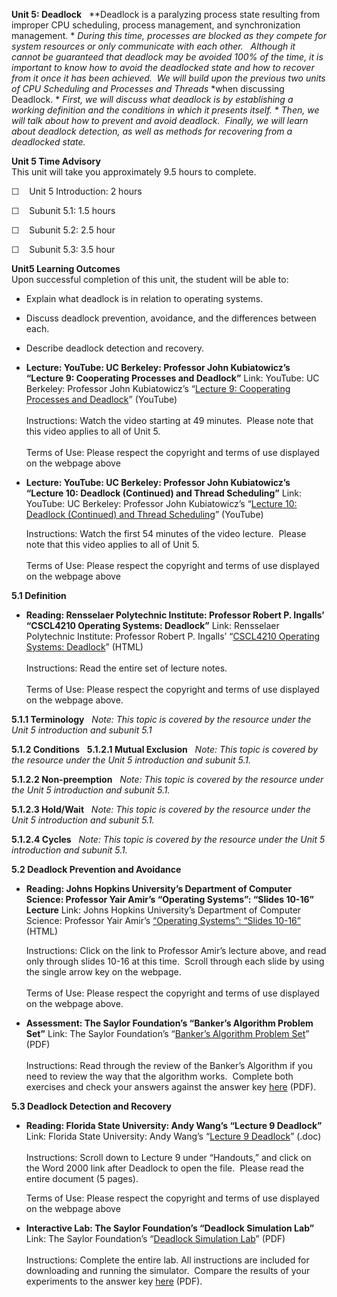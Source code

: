 **Unit 5: Deadlock** <span id="5"></span> 
**Deadlock is a paralyzing process state resulting from improper CPU
scheduling, process management, and synchronization management. *
*During this time, processes are blocked as they compete for system
resources or only communicate with each other.   Although* *it cannot be
guaranteed that deadlock* *may be avoided 100% of the time,* *it is
important to know how to avoid the deadlocked state and how to recover
from it once it has been achieved.  We will build upon the previous two*
*units of CPU Scheduling and Processes and Threads* *when discussing
Deadlock. * *First, we will discuss what deadlock is* *by establishing a
working definition and the conditions in which it presents itself. *
*Then, we will talk about how to prevent and avoid deadlock.  Finally,
we will* *learn about deadlock detection, as well as methods for
recovering from a deadlocked state.**

**Unit 5 Time Advisory**  
This unit will take you approximately 9.5 hours to complete.  
  
 <span dir="LTR">☐    Unit 5 Introduction: 2 hours</span>  
  
 <span dir="LTR">☐    Subunit 5.1: 1.5 hours</span>  
  
 <span dir="LTR">☐    Subunit 5.2: 2.5 hour</span>  
  
 ☐    Subunit 5.3: 3.5 hour

**Unit5 Learning Outcomes**  
Upon successful completion of this unit, the student will be able to:  
  
-   <span dir="LTR">Explain what deadlock is in relation to operating
    systems.</span>
-   <span dir="LTR">Discuss deadlock prevention, avoidance, and the
    differences between each.</span>
-   Describe deadlock detection and recovery.

-   **Lecture: YouTube: UC Berkeley: Professor John Kubiatowicz’s
    “Lecture 9: Cooperating Processes and Deadlock”**
    Link: YouTube: UC Berkeley: Professor John Kubiatowicz’s “[Lecture
    9: Cooperating Processes and
    Deadlock](http://www.youtube.com/watch?v=CoKFi293eAs&feature=relmfu)”
    (YouTube)  
        
     Instructions: Watch the video starting at 49 minutes.  Please note
    that this video applies to all of Unit 5.  
        
     Terms of Use: Please respect the copyright and terms of use
    displayed on the webpage above

-   **Lecture: YouTube: UC Berkeley: Professor John Kubiatowicz’s
    “Lecture 10: Deadlock (Continued) and Thread Scheduling”**
    Link: YouTube: UC Berkeley: Professor John Kubiatowicz’s “[Lecture
    10: Deadlock (Continued) and Thread
    Scheduling](http://www.youtube.com/watch?v=fl7BdyJQ814&feature=relmfu)”
    (YouTube)  
      
     Instructions: Watch the first 54 minutes of the video lecture. 
    Please note that this video applies to all of Unit 5.  
        
     Terms of Use: Please respect the copyright and terms of use
    displayed on the webpage above

**5.1 Definition** <span id="5.1"></span> 
-   **Reading: Rensselaer Polytechnic Institute: Professor Robert P.
    Ingalls’ “CSCL4210 Operating Systems: Deadlock”**
    Link: Rensselaer Polytechnic Institute: Professor Robert P. Ingalls’
    “[CSCL4210 Operating Systems:
    Deadlock](http://www.cs.rpi.edu/academics/courses/fall04/os/c10/index.html)”
    (HTML)  
                  
     Instructions: Read the entire set of lecture notes.  
        
     Terms of Use: Please respect the copyright and terms of use
    displayed on the webpage above.

**5.1.1 Terminology** <span id="5.1.1"></span> 
*Note: This topic is covered by the resource under the Unit 5
introduction and subunit 5.1*

**5.1.2 Conditions** <span id="5.1.2"></span> 
**5.1.2.1 Mutual Exclusion** <span id="5.1.2.1"></span> 
*Note: This topic is covered by the resource under the Unit 5
introduction and subunit 5.1.*

**5.1.2.2 Non-preemption** <span id="5.1.2.2"></span> 
*Note: This topic is covered by the resource under the Unit 5
introduction and subunit 5.1.*

**5.1.2.3 Hold/Wait** <span id="5.1.2.3"></span> 
*Note: This topic is covered by the resource under the Unit 5
introduction and subunit 5.1.*

**5.1.2.4 Cycles** <span id="5.1.2.4"></span> 
*Note: This topic is covered by the resource under the Unit 5
introduction and subunit 5.1.*

**5.2 Deadlock Prevention and Avoidance** <span id="5.2"></span> 
-   **Reading: Johns Hopkins University’s Department of Computer
    Science: Professor Yair Amir’s “Operating Systems”: “Slides 10-16”
    Lecture**
    Link: Johns Hopkins University’s Department of Computer Science:
    Professor Yair Amir’s [“Operating Systems”: “Slides
    10-16”](http://www.cs.jhu.edu/~yairamir/cs418/os4/sld010.htm)
    (HTML)  
      
     Instructions: Click on the link to Professor Amir’s lecture above,
    and read only through slides 10-16 at this time.  Scroll through
    each slide by using the single arrow key on the webpage.  
        
     Terms of Use: Please respect the copyright and terms of use
    displayed on the webpage above.

-   **Assessment: The Saylor Foundation’s “Banker’s Algorithm Problem
    Set”**
    Link: The Saylor Foundation’s “[Banker’s Algorithm Problem
    Set](http://www.saylor.org/site/wp-content/uploads/2011/11/CS401-Bankers-Algorithm-Exercise-FINAL.pdf)”
    (PDF)  
        
     Instructions: Read through the review of the Banker’s Algorithm if
    you need to review the way that the algorithm works.  Complete both
    exercises and check your answers against the answer
    key [here](http://www.saylor.org/site/wp-content/uploads/2011/11/CS401-Bankers-Algorithm-Exercises-Solutions-FINAL.pdf)
    (PDF).

**5.3 Deadlock Detection and Recovery** <span id="5.3"></span> 
-   **Reading: Florida State University: Andy Wang’s “Lecture 9
    Deadlock”**
    Link: Florida State University: Andy Wang’s “[Lecture 9
    Deadlock](http://www.cs.fsu.edu/~awang/courses/cs111/)” (.doc)  
        
     Instructions: Scroll down to Lecture 9 under “Handouts,” and click
    on the Word 2000 link after Deadlock to open the file.  Please read
    the entire document (5 pages).  
      
     Terms of Use: Please respect the copyright and terms of use
    displayed on the webpage above

-   **Interactive Lab: The Saylor Foundation’s “Deadlock Simulation
    Lab”**
    Link: The Saylor Foundation’s “[Deadlock Simulation
    Lab](http://www.saylor.org/site/wp-content/uploads/2011/11/CS401-Deadlock_Simulation_Lab-FINAL.pdf)”
    (PDF)  
        
     Instructions: Complete the entire lab. All instructions are
    included for downloading and running the simulator.  Compare the
    results of your experiments to the answer
    key [here](http://www.saylor.org/site/wp-content/uploads/2011/11/CS401-Deadlock-Simulation-Lab-Solutions-FINAL.pdf)
    (PDF).


